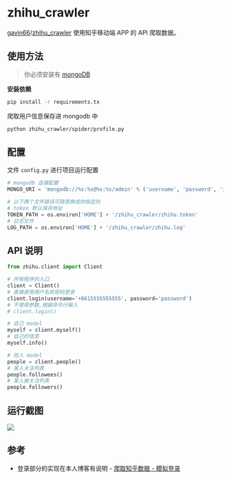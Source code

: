 # zhihu_crawler
[gavin66](https://github.com/gavin66)/[zhihu_crawler](https://github.com/gavin66) 使用知乎移动端 APP 的 API 爬取数据。



## 使用方法

> 你必须安装有 [mongoDB](https://www.mongodb.com/)

**安装依赖**

```sh
pip install -r requirements.tx
```

爬取用户信息保存进 mongodb 中

```sh
python zhihu_crawler/spider/profile.py
```



## 配置

文件 `config.py` 进行项目运行配置

```python
# mongodb 连接配置
MONGO_URI = 'mongodb://%s:%s@%s:%s/admin' % ('username', 'password', 'ip', 'port')

# 以下两个文件路径可随意换成你指定的
# token 默认保存地址
TOKEN_PATH = os.environ['HOME'] + '/zhihu_crawler/zhihu.token'
# 日志文件
LOG_PATH = os.environ['HOME'] + '/zhihu_crawler/zhihu.log'
```



## API 说明

```python
from zhihu.client import Client

# 所有程序的入口
client = Client()
# 直接使用用户名和密码登录
client.login(username='+8615555555555', password='password')
# 不使用参数,根据命令行输入
# client.login()

# 自己 model
myself = client.myself()
# 自己的信息
myself.info()

# 他人 model
people = client.people()
# 某人关注列表
people.followees()
# 某人被关注列表
people.followers()
```



## 运行截图

![](https://raw.githubusercontent.com/gavin66/zhihu_crawler/master/doc/p1.png)



## 参考

* 登录部分的实现在本人博客有说明 - [爬取知乎数据 - 模拟登录](http://blog.imgavin.me/2017/04/27/python-zhihu-api/)